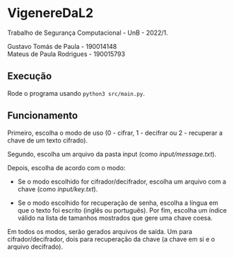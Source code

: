 # VigenereDaL2
Trabalho de Segurança Computacional - UnB - 2022/1.

Gustavo Tomás de Paula - 190014148  
Mateus de Paula Rodrigues - 190015793

## Execução
Rode o programa usando `python3 src/main.py`.

## Funcionamento
Primeiro, escolha o modo de uso (0 - cifrar, 1 - decifrar ou 2 - recuperar a chave de um texto cifrado).

Segundo, escolha um arquivo da pasta input (como _input/message.txt_).

Depois, escolha de acordo com o modo:

- Se o modo escolhido for cifrador/decifrador, escolha um arquivo com a chave (como _input/key.txt_).

- Se o modo escolhido for recuperação de senha, escolha a língua em que o texto foi escrito (inglês ou português). Por fim, escolha um índice válido na lista de tamanhos mostrados que gere uma chave coesa.

Em todos os modos, serão gerados arquivos de saída. Um para cifrador/decifrador, dois para recuperação da chave (a chave em si e o arquivo decifrado).